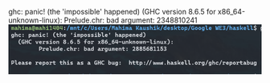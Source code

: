 ghc: panic! (the 'impossible' happened)
  (GHC version 8.6.5 for x86_64-unknown-linux):
        Prelude.chr: bad argument: 2348810241![bug](uploads/b7802ed43c59cdf1379d96efbdc86fa7/bug.png)